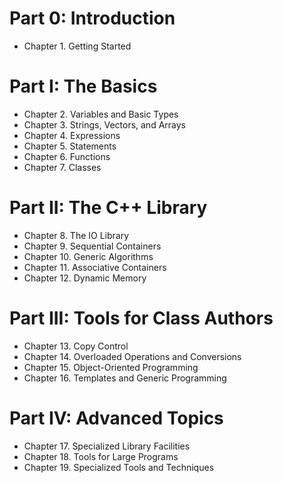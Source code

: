 # Part 0: Introduction
- Chapter 1. Getting Started

# Part I: The Basics
- Chapter 2. Variables and Basic Types
- Chapter 3. Strings, Vectors, and Arrays
- Chapter 4. Expressions
- Chapter 5. Statements
- Chapter 6. Functions
- Chapter 7. Classes

# Part II: The C++ Library
- Chapter 8. The IO Library
- Chapter 9. Sequential Containers
- Chapter 10. Generic Algorithms
- Chapter 11. Associative Containers
- Chapter 12. Dynamic Memory

# Part III: Tools for Class Authors
- Chapter 13. Copy Control
- Chapter 14. Overloaded Operations and Conversions
- Chapter 15. Object-Oriented Programming
- Chapter 16. Templates and Generic Programming

# Part IV: Advanced Topics
- Chapter 17. Specialized Library Facilities
- Chapter 18. Tools for Large Programs
- Chapter 19. Specialized Tools and Techniques